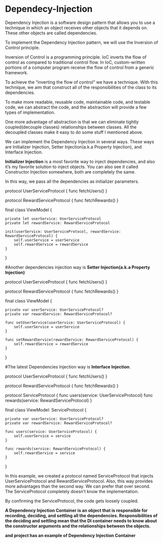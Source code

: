 # Dependecy-Injection


Dependency Injection is a software design pattern that allows you to use a technique in which an object receives other objects that it depends on. These other objects are called dependencies.

To implement the Dependency Injection pattern, we will use the Inversion of Control principle.

Inversion of Control is a programming principle. IoC inverts the flow of control as compared to traditional control flow. In IoC, custom-written portions of a computer program receive the flow of control from a generic framework.

To achieve the “inverting the flow of control” we have a technique. With this technique, we aim that construct all of the responsibilities of the class to its dependencies.

To make more readable, reusable code, maintainable code, and testable code, we can abstract the code, and the abstraction will provide a few types of implementation.

One more advantage of abstraction is that we can eliminate tightly coupled(decouple classes) relationships between classes. All the decoupled classes make it easy to do some stuff I mentioned above.

We can implement the Dependency Injection in several ways. These ways are Initializer Injection, Setter Injection(a.k.a Property Injection), and Interface Injection.



**Initializer Injection** is a most favorite way to inject dependencies, and also it’s my favorite solution to inject objects. You can also see it called Constructor Injection somewhere, both are completely the same.

In this way, we pass all the dependencies as initializer parameters.

protocol UserServiceProtocol {
    func fetchUsers()
}

protocol RewardServiceProtocol {
    func fetchRewards()
}

final class ViewModel {

    private let userService: UserServiceProtocol
    private let rewardService: RewardServiceProtocol

    init(userService: UserServiceProtocol, rewardService: RewardServiceProtocol) {
        self.userService = userService
        self.rewardService = rewardService
    }

}


#Another dependencies injection way is **Setter Injection(a.k.a Property Injection)**

protocol UserServiceProtocol {
    func fetchUsers()
}

protocol RewardServiceProtocol {
    func fetchRewards()
}

final class ViewModel {

    private var userService: UserServiceProtocol?
    private var rewardService: RewardServiceProtocol?

    func setUserService(userService: UserServiceProtocol) {
        self.userService = userService
    }

    func setRewardService(rewardService: RewardServiceProtocol) {
        self.rewardService = rewardService
    }

}

#The latest Dependencies Injection way is **Interface Injection**.

protocol UserServiceProtocol {
    func fetchUsers()
}

protocol RewardServiceProtocol {
    func fetchRewards()
}

protocol ServiceProtocol {
    func users(service: UserServiceProtocol)
    func rewards(service: RewardServiceProtocol)
}


final class ViewModel: ServiceProtocol {
    
    private var userService: UserServiceProtocol?
    private var rewardService: RewardServiceProtocol?
    
    func users(service: UserServiceProtocol) {
        self.userService = service
    }
    
    func rewards(service: RewardServiceProtocol) {
        self.rewardService = service
    }
    
}

In this example, we created a protocol named ServiceProtocol that injects UserServiceProtocol and RewardServiceProtocol.
Also, this way provides more advantages than the second way. We can prefer that over second.
The ServiceProtocol completely doesn’t know the implementation.

By confirming the ServiceProtocol, the code gets loosely coupled.

**A Dependency Injection Container is an object that is responsible for recording, deciding, and settling all the dependencies. Responsibilities of the deciding and settling mean that the DI container needs to know about the constructor arguments and the relationships between the objects.**

**and project has an example of Dependency Injection Container**


